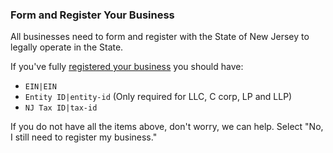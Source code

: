 ### Form and Register Your Business

All businesses need to form and register with the State of New Jersey to legally operate in the State. 

If you've fully [registered your business](https://business.nj.gov/pages/register-your-business) you should have:

- `EIN|EIN` 
- `Entity ID|entity-id` (Only required for LLC, C corp, LP and LLP)
- `NJ Tax ID|tax-id`

If you do not have all the items above, don't worry, we can help. Select "No, I still need to register my business."